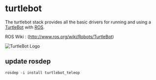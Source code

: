 turtlebot
=========

The turtlebot stack provides all the basic drivers for running and using a [TurtleBot](http://turtlebot.com) with [ROS](http://www.ros.org).

ROS Wiki : (http://www.ros.org/wiki/Robots/TurtleBot)




![TurtleBot Logo](http://www.turtlebot.com/assets/images/turtlebot_logo.png)

## update rosdep

`rosdep -i install turtlebot_teleop`

